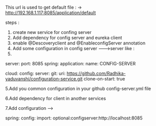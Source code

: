 This url is used to get default file : -> http://192.168.1.117:8085/application/default


steps : 
1. create new service for confing server
2. Add dependency for config server and eureka client
3. enable @Descoveryclient and @EnableconfigServer annotation
4. Add some configuration in config server --->server like :
5. 
server:
  port:  8085
spring:
  application:
    name: CONFIG-SERVER

  cloud:
    config:
      server:
        git:
          uri:  https://github.com/Radhika-yaduvanshi/configuration-service.git
          clone-on-start: true

5.Add you common configuration in your github config-server.yml file

6.Add dependency for client  in another services 

7.Add configuration -->

spring:
  config:
    import: optional:configserver:http://localhost:8085

   
